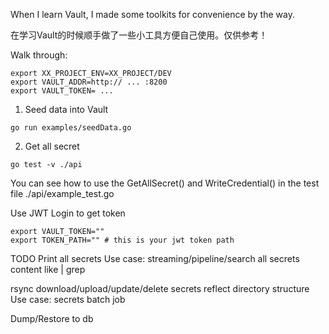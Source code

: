When I learn Vault, I made some toolkits for convenience by the way.

在学习Vault的时候顺手做了一些小工具方便自己使用。仅供参考！


Walk through:
```
export XX_PROJECT_ENV=XX_PROJECT/DEV
export VAULT_ADDR=http:// ... :8200
export VAULT_TOKEN= ...
```
1. Seed data into Vault

```
go run examples/seedData.go
```

2. Get all secret

```
go test -v ./api
```

You can see how to use the GetAllSecret() and WriteCredential() in the test file ./api/example_test.go

Use JWT Login to get token
```
export VAULT_TOKEN=""
export TOKEN_PATH="" # this is your jwt token path
```


TODO
Print all secrets
Use case: streaming/pipeline/search all secrets content like | grep

rsync download/upload/update/delete secrets reflect directory structure
Use case: secrets batch job

Dump/Restore to db
